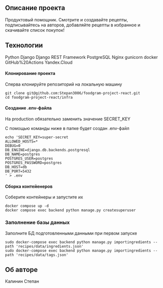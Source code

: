 ## Описание проекта

Продуктовый помощник. Смотрите и создавайте рецепты, подписывайтесь на авторов, добавляйте рецепты в избранное и скачивайте список покупок!

## Технологии
Python Django Django REST Framework PostgreSQL Nginx gunicorn docker GitHub%20Actions Yandex.Cloud

#### Клонирование проекта

Сперва клонируйте репозиторий на локальную машину

```
git clone git@github.com:Stepan3006/foodgram-project-react.git
cd foodgram-project-react/infra
```

#### Создание .env-файла

На production обязательно заменить значение SECRET_KEY

С помощью команды ниже в папке будет создан .env-файл

```
echo 'SECRET_KEY=super-secret
ALLOWED_HOSTS=*
DEBUG=0
DB_ENGINE=django.db.backends.postgresql
DB_NAME=postgres
POSTGRES_USER=postgres
POSTGRES_PASSWORD=postgres
DB_HOST=db
DB_PORT=5432
' > .env
```

#### Сборка контейенеров

Соберите контейнеры и запустите их

```
docker compose up -d
docker compose exec backend python manage.py createsuperuser
```

### Заполнение базы данных

Заполните БД подготовленными данными при первом запуске

```
sudo docker-compose exec backend python manage.py importingredients --path 'recipes/data/ingredients.json'
sudo docker-compose exec backend python manage.py importingredients --path 'recipes/data/tags.json'

```


## Об авторе

Калинин Степан